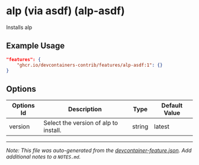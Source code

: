 
# alp (via asdf) (alp-asdf)

Installs alp

## Example Usage

```json
"features": {
    "ghcr.io/devcontainers-contrib/features/alp-asdf:1": {}
}
```

## Options

| Options Id | Description | Type | Default Value |
|-----|-----|-----|-----|
| version | Select the version of alp to install. | string | latest |



---

_Note: This file was auto-generated from the [devcontainer-feature.json](https://github.com/devcontainers-contrib/features/blob/main/src/alp-asdf/devcontainer-feature.json).  Add additional notes to a `NOTES.md`._
